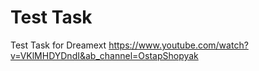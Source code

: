 # Test Task
 Test Task for Dreamext
https://www.youtube.com/watch?v=VKlMHDYDndI&ab_channel=OstapShopyak
